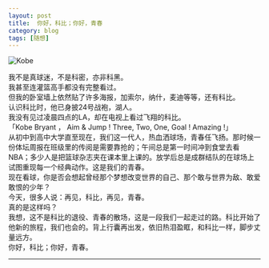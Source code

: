 ```yaml
---
layout: post  
title:  你好，科比；你好，青春  
category: blog  
tags: [随想]  
---  
```

 
![Kobe](https://www.vivlong.com/wp-content/uploads/2019/06/2016-04-14-kobe.jpg)  
  

我不是真球迷，不是科密，亦非科黑。  
我甚至连灌篮高手都没有完整看过。  
但我的卧室墙上依然贴了许多海报，加索尔，纳什，麦迪等等，还有科比。  
认识科比时，他已身披24号战袍，湖人。  
我没有见过凌晨四点的LA，却在电视上看过飞翔的科比。   
「Kobe Bryant ， Aim & Jump ! Three, Two, One, Goal !  Amazing !」   
从初中到高中大学直至现在，我们这一代人，热血洒球场，青春任飞扬。那时候一份体坛周报在班级里的传阅是需要靠抢的；午间总是第一时间冲到食堂去看NBA；多少人是把篮球杂志夹在课本里上课的。放学后总是成群结队的在球场上试图重现每一个经典动作。这是我们的青春。      
现在看球，你是否会想起曾经那个梦想改变世界的自己、那个敢与世界为敌、敢爱敢恨的少年？  
今天，很多人说：再见，科比，再见，青春。  
真的是这样吗？  
我想，这不是科比的退役、青春的散场，这是一段我们一起走过的路。科比开始了他新的旅程，我们也会的。背上行囊再出发，依旧热泪盈眶，和科比一样，脚步丈量远方。  
你好，科比；你好，青春。  

---

